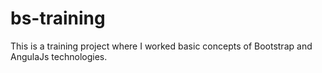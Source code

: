 # bs-training

This is a training project where I worked basic concepts of Bootstrap and AngulaJs technologies.
